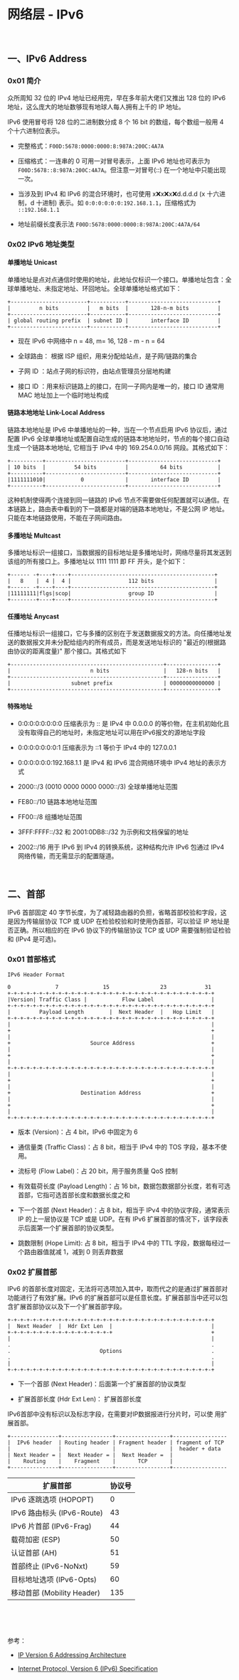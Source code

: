 # 网络层 - IPv6

<br>


## 一、IPv6 Address

### 0x01 简介

众所周知 32 位的 IPv4 地址已经用完，早在多年前大佬们又推出 128 位的 IPv6 地址，这么庞大的地址数够现有地球人每人拥有上千的 IP 地址。

IPv6 使用冒号将 128 位的二进制数分成 8 个 16 bit 的数组，每个数组一般用 4 个十六进制位表示。

- 完整格式：`F00D:5678:0000:0000:8:987A:200C:4A7A`

- 压缩格式：一连串的 0 可用一对冒号表示，上面 IPv6 地址也可表示为 `F00D:5678::8:987A:200C:4A7A`。但注意一对冒号(::) 在一个地址中只能出现一次。

- 当涉及到 IPv4 和 IPv6 的混合环境时，也可使用 x:x:x:x:x:x:d.d.d.d (x 十六进制，d 十进制) 表示。如 `0:0:0:0:0:0:192.168.1.1`，压缩格式为 `::192.168.1.1`

- 地址前缀长度表示法 `F00D:5678:0000:0000:8:987A:200C:4A7A/64`

### 0x02 IPv6 地址类型

#### 单播地址 Unicast

单播地址是点对点通信时使用的地址，此地址仅标识一个接口。单播地址包含：全球单播地址、未指定地址、环回地址。全球单播地址格式如下：

```
+------------------------+-----------+----------------------------+
|         n bits         |   m bits  |       128-n-m bits         |
+------------------------+-----------+----------------------------+
| global routing prefix  | subnet ID |       interface ID         |
+------------------------+-----------+----------------------------+
```

- 现在 IPv6 中网络中 n = 48, m= 16, 128 - m - n = 64

- 全球路由： 根据 ISP 组织，用来分配给站点，是子网/链路的集合
- 子网 ID ：站点子网的标识符，由站点管理员分层地构建
- 接口 ID ：用来标识链路上的接口，在同一子网内是唯一的，接口 ID 通常用 MAC 地址加上一个临时地址构成

#### 链路本地地址 Link-Local Address

链路本地地址是 IPv6 中单播地址的一种，当在一个节点启用 IPv6 协议后，通过配置 IPv6 全球单播地址或配置自动生成的链路本地地址时，节点的每个接口自动生成一个链路本地地址, 它相当于 IPv4 中的 169.254.0.0/16 网段。其格式如下：

```
+----------+-------------------------+----------------------------+
| 10 bits  |         54 bits         |          64 bits           |
+----------+-------------------------+----------------------------+
|1111111010|           0             |       interface ID         |
+----------+-------------------------+----------------------------+
```

这种机制使得两个连接到同一链路的 IPv6 节点不需要做任何配置就可以通信。在本链路上，路由表中看到的下一跳都是对端的链路本地地址，不是公网 IP 地址。只能在本地链路使用，不能在子网间路由。

#### 多播地址 Multcast

多播地址标识一组接口，当数据报的目标地址是多播地址时，网络尽量将其发送到该组的所有接口上。多播地址以 1111 1111 即 FF 开头，是个如下：

```
+------ -+----+----+---------------------------------------------+
|   8    |  4 |  4 |                  112 bits                   |
+------ -+----+----+---------------------------------------------+
|11111111|flgs|scop|                  group ID                   |
+--------+----+----+---------------------------------------------+

```

#### 任播地址 Anycast

任播地址标识一组接口，它与多播的区别在于发送数据报文的方法。向任播地址发送的数据报文并未分配给组内的所有成员，而是发送地址标识的 "最近的(根据路由协议的距离度量)" 那个接口。其格式如下

```
+------------------------------------------------+----------------+
|                         n bits                 |   128-n bits   |
+------------------------------------------------+----------------+
|                   subnet prefix                | 00000000000000 |
+------------------------------------------------+----------------+
```


#### 特殊地址

- 0:0:0:0:0:0:0:0 压缩表示为 :: 是 IPv4 中 0.0.0.0 的等价物，在主机初始化且没有取得自己的地址时，未指定地址可以用在IPv6报文的源地址字段

- 0:0:0:0:0:0:0:1 压缩表示为 ::1 等价于 IPv4 中的 127.0.0.1 
- 0:0:0:0:0:0:192.168.1.1 是 IPv4 和 IPv6 混合网络环境中 IPv4 地址的表示方式
- 2000::/3 (0010 0000 0000 0000::/3) 全球单播地址范围 
- FE80::/10 链路本地地址范围
- FF00::/8 组播地址范围
- 3FFF:FFFF::/32 和 2001:0DB8::/32 为示例和文档保留的地址
- 2002::/16 用于 IPv6 到 IPv4 的转换系统，这种结构允许 IPv6 包通过 IPv4 网络传输，而无需显示的配置隧道。

<br>

## 二、首部

IPv6 首部固定 40 字节长度，为了减轻路由器的负担，省略首部校验和字段，这是因为传输层协议 TCP 或 UDP 在检验校验和时使用伪首部，可以验证 IP 地址是否正确。所以相应的在 IPv6 协议下的传输层协议 TCP 或 UDP 需要强制验证检验和 (IPv4 是可选)。


### 0x01 首部格式

```
IPv6 Header Format

0      		   7    		  15     			23  		  31
+-+-+-+-+-+-+-+-+-+-+-+-+-+-+-+-+-+-+-+-+-+-+-+-+-+-+-+-+-+-+-+-+
|Version| Traffic Class |           Flow Label                  |
+-+-+-+-+-+-+-+-+-+-+-+-+-+-+-+-+-+-+-+-+-+-+-+-+-+-+-+-+-+-+-+-+
|         Payload Length        |  Next Header  |   Hop Limit   |
+-+-+-+-+-+-+-+-+-+-+-+-+-+-+-+-+-+-+-+-+-+-+-+-+-+-+-+-+-+-+-+-+
|                                                               |
+                                                               +
|                                                               |
+                         Source Address                        +
|                                                               |
+                                                               +
|                                                               |
+-+-+-+-+-+-+-+-+-+-+-+-+-+-+-+-+-+-+-+-+-+-+-+-+-+-+-+-+-+-+-+-+
|                                                               |
+                                                               +
|                                                               |
+                      Destination Address                      +
|                                                               |
+                                                               +
|                                                               |
+-+-+-+-+-+-+-+-+-+-+-+-+-+-+-+-+-+-+-+-+-+-+-+-+-+-+-+-+-+-+-+-+
```

- 版本 (Version)：占 4 bit，IPv6 中固定为 6

- 通信量类 (Traffic Class)：占 8 bit，相当于 IPv4 中的 TOS 字段，基本不使用。
- 流标号 (Flow Label)：占 20 bit，用于服务质量 QoS 控制
- 有效载荷长度 (Payload Length)：占 16 bit，数据包数据部分长度，若有可选首部，它指可选首部长度和数据长度之和
- 下一个首部 (Next Header)：占 8 bit，相当于 IPv4 中的协议字段，通常表示 IP 的上一层协议是 TCP 或是 UDP。在有 IPv6 扩展首部的情况下，该字段表示后面第一个扩展首部的协议类型。
- 跳数限制 (Hope Limit): 占 8 bit，相当于 IPv4 中的 TTL 字段，数据每经过一个路由器值就减 1，减到 0 则丢弃数据


### 0x02 扩展首部

IPv6 的首部长度对固定，无法将可选项加入其中，取而代之的是通过扩展首部对功能进行了有效扩展。IPv6 的扩展首部可以是任意长度。扩展首部当中还可以包含扩展首部协议以及下一个扩展首部字段。

```
+-+-+-+-+-+-+-+-+-+-+-+-+-+-+-+-+-+-+-+-+-+-+-+-+-+-+-+-+-+-+-+-+
|  Next Header  |  Hdr Ext Len  |                               |
+-+-+-+-+-+-+-+-+-+-+-+-+-+-+-+-+                               +
|                                                               |
.                                                               .
.                            Options                            .
.                                                               .
|                                                               |
+-+-+-+-+-+-+-+-+-+-+-+-+-+-+-+-+-+-+-+-+-+-+-+-+-+-+-+-+-+-+-+-+
```

- 下一个首部 (Next Header)：后面第一个扩展首部的协议类型

- 扩展首部长度 (Hdr Ext Len)： 扩展首部长度

IPv6首部中没有标识以及标志字段，在需要对IP数据报进行分片时，可以使 用扩展首部。

```
+---------------+----------------+-----------------+-----------------
|  IPv6 header  | Routing header | Fragment header | fragment of TCP
|               |                |                 |  header + data
| Next Header = |  Next Header = |  Next Header =  |
|    Routing    |    Fragment    |       TCP       |
+---------------+----------------+-----------------+-----------------
```

| 扩展首部 | 协议号 |
| ---- | ---- |
| IPv6 逐跳选项 (HOPOPT) | 0 |
| IPv6 路由标头 (IPv6-Route) | 43 |
| IPv6 片首部 (IPv6-Frag) | 44 |
| 载荷加密 (ESP) | 50 |
| 认证首部 (AH)| 51 |
| 首部终止 (IPv6-NoNxt) | 59 |
| 目标地址选项 (IPv6-Opts) | 60 |
| 移动首部 (Mobility Header) | 135 |

<br>


<br>


<br>

参考：

- [IP Version 6 Addressing Architecture](https://tools.ietf.org/html/rfc4291)

- [Internet Protocol, Version 6 (IPv6) Specification](https://tools.ietf.org/html/rfc8200)

<br>